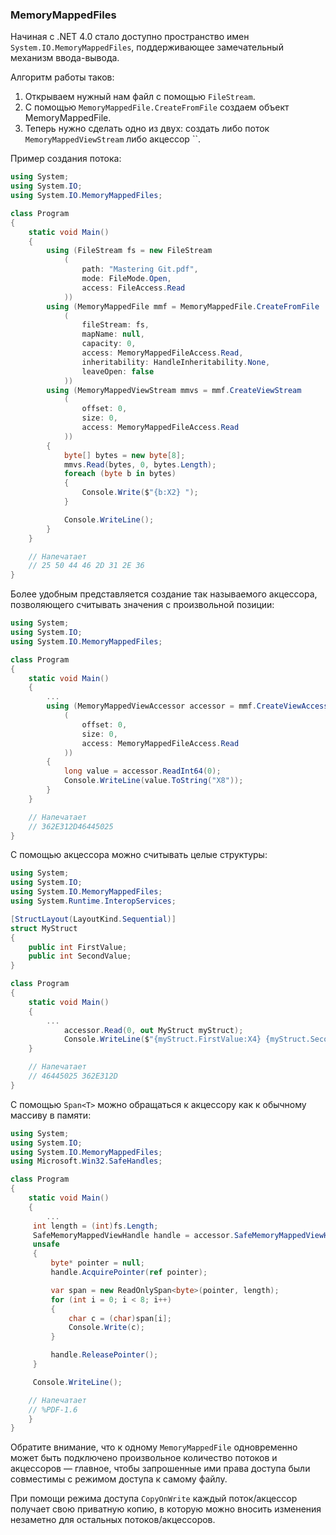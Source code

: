 ﻿### MemoryMappedFiles

Начиная с .NET 4.0 стало доступно пространство имен `System.IO.MemoryMappedFiles`, поддерживающее замечательный механизм ввода-вывода.

Алгоритм работы таков:

1. Открываем нужный нам файл с помощью `FileStream`.
2. С помощью `MemoryMappedFile.CreateFromFile` создаем объект MemoryMappedFile.
3. Теперь нужно сделать одно из двух: создать либо поток `MemoryMappedViewStream` либо акцессор ``.

Пример создания потока:

```csharp
using System;
using System.IO;
using System.IO.MemoryMappedFiles;

class Program
{
    static void Main()
    {
        using (FileStream fs = new FileStream
            (
                path: "Mastering Git.pdf",
                mode: FileMode.Open,
                access: FileAccess.Read
            ))
        using (MemoryMappedFile mmf = MemoryMappedFile.CreateFromFile
            (
                fileStream: fs,
                mapName: null,
                capacity: 0,
                access: MemoryMappedFileAccess.Read,
                inheritability: HandleInheritability.None,
                leaveOpen: false
            ))
        using (MemoryMappedViewStream mmvs = mmf.CreateViewStream
            (
                offset: 0,
                size: 0,
                access: MemoryMappedFileAccess.Read
            ))
        {
            byte[] bytes = new byte[8];
            mmvs.Read(bytes, 0, bytes.Length);
            foreach (byte b in bytes)
            {
                Console.Write($"{b:X2} ");
            }

            Console.WriteLine();
        }
    }

    // Напечатает
    // 25 50 44 46 2D 31 2E 36
}
```

Более удобным представляется создание так называемого акцессора, позволяющего считывать значения с произвольной позиции:

```csharp
using System;
using System.IO;
using System.IO.MemoryMappedFiles;

class Program
{
    static void Main()
    {
        ...
        using (MemoryMappedViewAccessor accessor = mmf.CreateViewAccessor
            (
                offset: 0,
                size: 0,
                access: MemoryMappedFileAccess.Read
            ))
        {
            long value = accessor.ReadInt64(0);
            Console.WriteLine(value.ToString("X8"));
        }
    }

    // Напечатает
    // 362E312D46445025
}
```

С помощью акцессора можно считывать целые структуры:

```csharp
using System;
using System.IO;
using System.IO.MemoryMappedFiles;
using System.Runtime.InteropServices;

[StructLayout(LayoutKind.Sequential)]
struct MyStruct
{
    public int FirstValue;
    public int SecondValue;
}

class Program
{
    static void Main()
    {
        ...
            accessor.Read(0, out MyStruct myStruct);
            Console.WriteLine($"{myStruct.FirstValue:X4} {myStruct.SecondValue:X4}");
    }

    // Напечатает
    // 46445025 362E312D
}
```

С помощью `Span<T>` можно обращаться к акцессору как к обычному массиву в памяти:

```csharp
using System;
using System.IO;
using System.IO.MemoryMappedFiles;
using Microsoft.Win32.SafeHandles;

class Program
{
    static void Main()
    {
        ...
     int length = (int)fs.Length;
     SafeMemoryMappedViewHandle handle = accessor.SafeMemoryMappedViewHandle;
     unsafe
     {
         byte* pointer = null;
         handle.AcquirePointer(ref pointer);

         var span = new ReadOnlySpan<byte>(pointer, length);
         for (int i = 0; i < 8; i++)
         {
             char c = (char)span[i];
             Console.Write(c);
         }

         handle.ReleasePointer();
     }

     Console.WriteLine();

    // Напечатает
    // %PDF-1.6
    }
}
```

Обратите внимание, что к одному `MemoryMappedFile` одновременно может быть подключено произвольное количество потоков и акцессоров — главное, чтобы запрошенные ими права доступа были совместимы с режимом доступа к самому файлу.

При помощи режима доступа `CopyOnWrite` каждый поток/акцессор получает свою приватную копию, в которую можно вносить изменения незаметно для остальных потоков/акцессоров.
